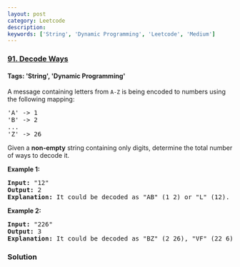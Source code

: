 ```yaml
---
layout: post
category: Leetcode
description: 
keywords: ['String', 'Dynamic Programming', 'Leetcode', 'Medium']
---
```

### [91. Decode Ways](https://leetcode.com/problems/decode-ways)

#### Tags: 'String', 'Dynamic Programming'

<div class="content__u3I1 question-content__JfgR"><div><p>A message containing letters from <code>A-Z</code> is being encoded to numbers using the following mapping:</p>
<pre>'A' -&gt; 1
'B' -&gt; 2
...
'Z' -&gt; 26
</pre>
<p>Given a <strong>non-empty</strong> string containing only digits, determine the total number of ways to decode it.</p>
<p><strong>Example 1:</strong></p>
<pre><strong>Input:</strong> "12"
<strong>Output:</strong> 2
<strong>Explanation:</strong> It could be decoded as "AB" (1 2) or "L" (12).
</pre>
<p><strong>Example 2:</strong></p>
<pre><strong>Input:</strong> "226"
<strong>Output:</strong> 3
<strong>Explanation:</strong> It could be decoded as "BZ" (2 26), "VF" (22 6), or "BBF" (2 2 6).</pre>
</div></div>

### Solution
